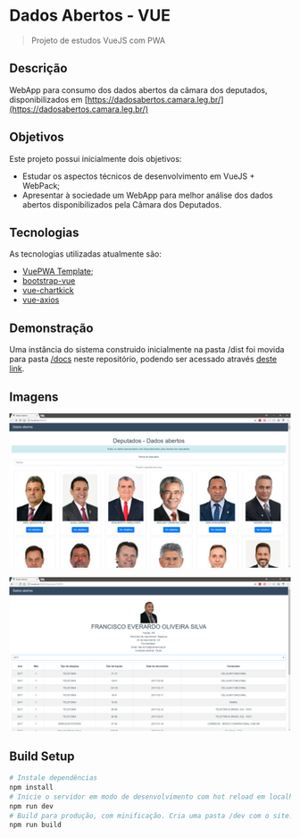 # Dados Abertos - VUE

> Projeto de estudos VueJS com PWA

## Descrição

WebApp para consumo dos dados abertos da câmara dos deputados, disponibilizados em [https://dadosabertos.camara.leg.br/](https://dadosabertos.camara.leg.br/)

## Objetivos

Este projeto possui inicialmente dois objetivos:
- Estudar os aspectos técnicos de desenvolvimento em VueJS + WebPack;
- Apresentar à sociedade um WebApp para melhor análise dos dados abertos disponibilizados pela Câmara dos Deputados.

## Tecnologias

As tecnologias utilizadas atualmente são:
- [VuePWA Template](https://github.com/vuejs-templates/pwa);
- [bootstrap-vue](https://bootstrap-vue.js.org/)
- [vue-chartkick](https://www.chartkick.com/vue)
- [vue-axios](https://www.npmjs.com/package/vue-axios)

## Demonstração

Uma instância do sistema construido inicialmente na pasta /dist foi movida para pasta [/docs](https://github.com/Ermesoml/DadosAbertos-Vue/tree/master/docs) neste repositório, podendo ser acessado através [deste link](https://ermesoml.github.io/DadosAbertos-Vue/).

## Imagens

![alt text](Imagens/Lista.png "Logo Title Text 1")

![alt text](Imagens/Detalhe.png "Logo Title Text 1")

## Build Setup
``` bash
# Instale dependências
npm install
# Inicie o servidor em modo de desenvolvimento com hot reload em localhost:8080
npm run dev
# Build para produção, com minificação. Cria uma pasta /dev com o site.
npm run build
```